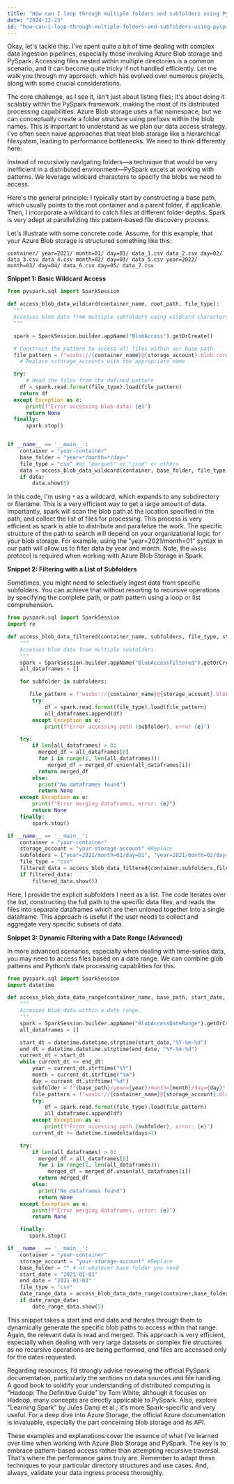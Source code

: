 ```yaml
---
title: "How can I loop through multiple folders and subfolders using PySpark in Azure Blob?"
date: "2024-12-23"
id: "how-can-i-loop-through-multiple-folders-and-subfolders-using-pyspark-in-azure-blob"
---
```


Okay, let's tackle this. I've spent quite a bit of time dealing with complex data ingestion pipelines, especially those involving Azure Blob storage and PySpark. Accessing files nested within multiple directories is a common scenario, and it can become quite tricky if not handled efficiently. Let me walk you through my approach, which has evolved over numerous projects, along with some crucial considerations.

The core challenge, as I see it, isn't just about listing files; it's about doing it scalably within the PySpark framework, making the most of its distributed processing capabilities. Azure Blob storage uses a flat namespace, but we can conceptually create a folder structure using prefixes within the blob names. This is important to understand as we plan our data access strategy. I've often seen naive approaches that treat blob storage like a hierarchical filesystem, leading to performance bottlenecks. We need to think differently here.

Instead of recursively navigating folders—a technique that would be very inefficient in a distributed environment—PySpark excels at working with patterns. We leverage wildcard characters to specify the blobs we need to access.

Here's the general principle: I typically start by constructing a base path, which usually points to the root container and a parent folder, if applicable. Then, I incorporate a wildcard to catch files at different folder depths. Spark is very adept at parallelizing this pattern-based file discovery process.

Let's illustrate with some concrete code. Assume, for this example, that your Azure Blob storage is structured something like this:

`container/
  year=2021/
    month=01/
      day=01/
        data_1.csv
        data_2.csv
      day=02/
        data_3.csv
        data_4.csv
    month=02/
      day=03/
        data_5.csv
  year=2022/
    month=03/
      day=04/
         data_6.csv
      day=05/
        data_7.csv`

**Snippet 1: Basic Wildcard Access**

```python
from pyspark.sql import SparkSession

def access_blob_data_wildcard(container_name, root_path, file_type):
  """
  Accesses blob data from multiple subfolders using wildcard characters.
  """

  spark = SparkSession.builder.appName("BlobAccess").getOrCreate()

  # Construct the pattern to access all files within our base path.
  file_pattern = f"wasbs://{container_name}@{storage_account}.blob.core.windows.net/{root_path}/*/*/*/*.{file_type}"
    # Replace <storage_account> with the appropriate name

  try:
      # Read the files from the defined pattern
    df = spark.read.format(file_type).load(file_pattern)
    return df
  except Exception as e:
      print(f"Error accessing blob data: {e}")
      return None
  finally:
      spark.stop()


if __name__ == '__main__':
    container = "your-container"
    base_folder = "year=*/month=*/day="
    file_type = "csv" #or "parquet" or "json" or others
    data = access_blob_data_wildcard(container, base_folder, file_type)
    if data:
        data.show(5)
```

In this code, I'm using `*` as a wildcard, which expands to any subdirectory or filename. This is a very efficient way to get a large amount of data. Importantly, spark will scan the blob path at the location specified in the path, and collect the list of files for processing. This process is very efficient as spark is able to distribute and parallelize the work. The specific structure of the path to search will depend on your organizational logic for your blob storage. For example, using the "year=2021/month=01" syntax in our path will allow us to filter data by year and month. Note, the `wasbs` protocol is required when working with Azure Blob Storage in Spark.

**Snippet 2: Filtering with a List of Subfolders**

Sometimes, you might need to selectively ingest data from specific subfolders. You can achieve that without resorting to recursive operations by specifying the complete path, or path pattern using a loop or list comprehension.

```python
from pyspark.sql import SparkSession
import re

def access_blob_data_filtered(container_name, subfolders, file_type, storage_account):
    """
    Accesses blob data from multiple subfolders.
    """
    spark = SparkSession.builder.appName("BlobAccessFiltered").getOrCreate()
    all_dataframes = []

    for subfolder in subfolders:

       file_pattern = f"wasbs://{container_name}@{storage_account}.blob.core.windows.net/{subfolder}/*.{file_type}"
        try:
            df = spark.read.format(file_type).load(file_pattern)
            all_dataframes.append(df)
        except Exception as e:
            print(f"Error accessing path {subfolder}, error {e}")

    try:
        if len(all_dataframes) > 0:
          merged_df = all_dataframes[0]
          for i in range(1, len(all_dataframes)):
             merged_df = merged_df.union(all_dataframes[i])
          return merged_df
        else:
          print("No dataframes found")
          return None
    except Exception as e:
        print(f"Error merging dataframes, error: {e}")
        return None
    finally:
        spark.stop()

if __name__ == '__main__':
    container = "your-container"
    storage_account = "your-storage-account" #Replace
    subfolders = ["year=2021/month=01/day=01", "year=2021/month=02/day=03","year=2022/month=03/day=04" ]
    file_type = "csv"
    filtered_data = access_blob_data_filtered(container,subfolders,file_type, storage_account)
    if filtered_data:
        filtered_data.show(5)
```

Here, I provide the explicit subfolders I need as a list. The code iterates over the list, constructing the full path to the specific data files, and reads the files into separate dataframes which are then unioned together into a single dataframe. This approach is useful if the user needs to collect and aggregate very specific subsets of data.

**Snippet 3: Dynamic Filtering with a Date Range (Advanced)**

In more advanced scenarios, especially when dealing with time-series data, you may need to access files based on a date range. We can combine glob patterns and Python’s date processing capabilities for this.

```python
from pyspark.sql import SparkSession
import datetime

def access_blob_data_date_range(container_name, base_path, start_date, end_date, file_type, storage_account):
    """
    Accesses blob data within a date range.
    """
    spark = SparkSession.builder.appName("BlobAccessDateRange").getOrCreate()
    all_dataframes = []

    start_dt = datetime.datetime.strptime(start_date,"%Y-%m-%d")
    end_dt = datetime.datetime.strptime(end_date, "%Y-%m-%d")
    current_dt = start_dt
    while current_dt <= end_dt:
        year = current_dt.strftime("%Y")
        month = current_dt.strftime("%m")
        day = current_dt.strftime("%d")
        subfolder = f"{base_path}/year={year}/month={month}/day={day}"
        file_pattern = f"wasbs://{container_name}@{storage_account}.blob.core.windows.net/{subfolder}/*.{file_type}"
        try:
            df = spark.read.format(file_type).load(file_pattern)
            all_dataframes.append(df)
        except Exception as e:
            print(f"Error accessing path {subfolder}, error: {e}")
        current_dt += datetime.timedelta(days=1)

    try:
        if len(all_dataframes) > 0:
          merged_df = all_dataframes[0]
          for i in range(1, len(all_dataframes)):
             merged_df = merged_df.union(all_dataframes[i])
          return merged_df
        else:
          print("No dataframes found")
          return None
    except Exception as e:
        print(f"Error merging dataframes, error: {e}")
        return None

    finally:
       spark.stop()

if __name__ == '__main__':
    container = "your-container"
    storage_account = "your-storage-account" #Replace
    base_folder = "" # or whatever base folder you need
    start_date = "2021-01-01"
    end_date = "2021-01-03"
    file_type = "csv"
    date_range_data = access_blob_data_date_range(container,base_folder,start_date, end_date, file_type, storage_account)
    if date_range_data:
        date_range_data.show(5)
```

This snippet takes a start and end date and iterates through them to dynamically generate the specific blob paths to access within that range. Again, the relevant data is read and merged. This approach is very efficient, especially when dealing with very large datasets or complex file structures as no recursive operations are being performed, and files are accessed only for the dates requested.

Regarding resources, I’d strongly advise reviewing the official PySpark documentation, particularly the sections on data sources and file handling. A good book to solidify your understanding of distributed computing is "Hadoop: The Definitive Guide" by Tom White; although it focuses on Hadoop, many concepts are directly applicable to PySpark. Also, explore "Learning Spark" by Jules Damji et al.; it's more Spark-specific and very useful. For a deep dive into Azure Storage, the official Azure documentation is invaluable, especially the part concerning blob storage and its API.

These examples and explanations cover the essence of what I’ve learned over time when working with Azure Blob Storage and PySpark. The key is to embrace pattern-based access rather than attempting recursive traversal. That's where the performance gains truly are. Remember to adapt these techniques to your particular directory structures and use cases. And, always, validate your data ingress process thoroughly.
